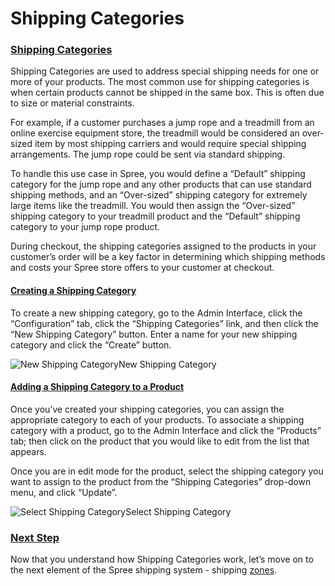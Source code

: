 # Shipping Categories

### [Shipping Categories](https://guides.spreecommerce.org/user/shipments/shipping_categories.html#shipping-categories) <a id="shipping-categories"></a>

Shipping Categories are used to address special shipping needs for one or more of your products. The most common use for shipping categories is when certain products cannot be shipped in the same box. This is often due to size or material constraints.

For example, if a customer purchases a jump rope and a treadmill from an online exercise equipment store, the treadmill would be considered an over-sized item by most shipping carriers and would require special shipping arrangements. The jump rope could be sent via standard shipping.

To handle this use case in Spree, you would define a “Default” shipping category for the jump rope and any other products that can use standard shipping methods, and an “Over-sized” shipping category for extremely large items like the treadmill. You would then assign the “Over-sized” shipping category to your treadmill product and the “Default” shipping category to your jump rope product.

During checkout, the shipping categories assigned to the products in your customer’s order will be a key factor in determining which shipping methods and costs your Spree store offers to your customer at checkout.

#### [Creating a Shipping Category](https://guides.spreecommerce.org/user/shipments/shipping_categories.html#creating-a-shipping-category) <a id="creating-a-shipping-category"></a>

To create a new shipping category, go to the Admin Interface, click the “Configuration” tab, click the “Shipping Categories” link, and then click the “New Shipping Category” button. Enter a name for your new shipping category and click the “Create” button.

![New Shipping Category](https://guides.spreecommerce.org/static/146f1d2e4c2ad33c616680fcb107e120/03ffe/new_shipping_category.jpg)New Shipping Category

#### [Adding a Shipping Category to a Product](https://guides.spreecommerce.org/user/shipments/shipping_categories.html#adding-a-shipping-category-to-a-product) <a id="adding-a-shipping-category-to-a-product"></a>

Once you’ve created your shipping categories, you can assign the appropriate category to each of your products. To associate a shipping category with a product, go to the Admin Interface and click the “Products” tab; then click on the product that you would like to edit from the list that appears.

Once you are in edit mode for the product, select the shipping category you want to assign to the product from the “Shipping Categories” drop-down menu, and click “Update”.

![Select Shipping Category](https://guides.spreecommerce.org/static/b406b7ec0de9db8a6a812c9549316381/0f1aa/select_shipping_category.jpg)Select Shipping Category

### [Next Step](https://guides.spreecommerce.org/user/shipments/shipping_categories.html#next-step) <a id="next-step"></a>

Now that you understand how Shipping Categories work, let’s move on to the next element of the Spree shipping system - shipping [zones](https://guides.spreecommerce.org/user/shipments/zones.html).

